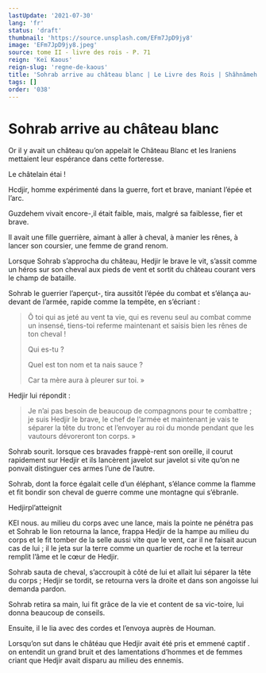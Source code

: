 ```yaml
---
lastUpdate: '2021-07-30'
lang: 'fr'
status: 'draft'
thumbnail: 'https://source.unsplash.com/EFm7JpD9jy8'
image: 'EFm7JpD9jy8.jpeg'
source: tome II - livre des rois - P. 71
reign: 'Keï Kaous'
reign-slug: 'regne-de-kaous'
title: 'Sohrab arrive au château blanc | Le Livre des Rois | Shâhnâmeh'
tags: []
order: '038'
---
```


<!-- LTeX: language=fr -->

# Sohrab arrive au château blanc

Or il y avait un château qu’on appelait le Château Blanc et les Iraniens mettaient leur espérance dans cette forteresse.

Le châtelain étai !

Hcdjir, homme expérimenté dans la guerre, fort et brave, maniant l’épée et l’arc.

Guzdehem vivait encore-,il était faible, mais, malgré sa faiblesse, fier et brave.

Il avait une fille guerrière, aimant à aller à cheval, à manier les rênes, à lancer son coursier, une femme de grand renom.

Lorsque Sohrab s’approcha du château, Hedjir le brave le vit, s’assit comme un héros sur son cheval aux pieds de vent et sortit du château courant vers le champ de bataille.

Sohrab le guerrier l’aperçut-, tira aussitôt l’épée du combat et s’élança au-devant de l’armée, rapide comme la tempête, en s’écriant :

> Ô toi qui as jeté au vent ta vie, qui es revenu seul au combat comme un insensé, tiens-toi referme maintenant et saisis bien les rênes de ton cheval !
>
> Qui es-tu ?
>
> Quel est ton nom et ta nais sauce ?
>
> Car ta mère aura à pleurer sur toi. »

Hedjir lui répondit :

> Je n’ai pas besoin de beaucoup de compagnons pour te combattre ; je suis Hedjir le brave, le chef de l’armée et maintenant je vais te séparer la tête du tronc et l’envoyer au roi du monde pendant que les vautours dévoreront ton corps. »

Sohrab sourit. lorsque ces bravades frappè-rent son oreille, il courut rapidement sur Hedjir et ils lancèrent javelot sur javelot si vite qu’on ne ponvait distinguer ces armes l’une de l’autre.

Sohrab, dont la force égalait celle d’un éléphant, s’élance comme la flamme et fit bondir son cheval de guerre comme une montagne qui s’ébranle.

Hedjirpl’atteignit

KEI nous. au milieu du corps avec une lance, mais la pointe ne pénétra pas et Sohrab le lion retourna la lance, frappa Hedjir de la hampe au milieu du corps et le fit tomber de la selle aussi vite que le vent, car il ne faisait aucun cas de lui ; il le jeta sur la terre comme un quartier de roche et la terreur remplit l’âme et le cœur de Hedjir.

Sohrab sauta de cheval, s’accroupit à côté de lui et allait lui séparer la tête du corps ; Hedjir se tordit, se retourna vers la droite et dans son angoisse lui demanda pardon.

Sohrab retira sa main, lui fit grâce de la vie et content de sa vic-toire, lui donna beaucoup de conseils.

Ensuite, il le lia avec des cordes et l’envoya auprès de Houman.

Lorsqu’on sut dans le châtéau que Hedjir avait été pris et emmené captif . on entendit un grand bruit et des lamentations d’hommes et de femmes criant que Hedjir avait disparu au milieu des ennemis.
